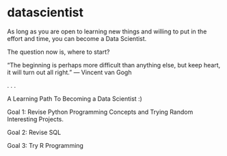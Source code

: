 # datascientist


As long as you are open to learning new things and willing to put in the effort and time, you can become a Data Scientist.

The question now is, where to start?

“The beginning is perhaps more difficult than anything else, but keep heart, it will turn out all right.” ― Vincent van Gogh

.
.
.


A Learning Path To Becoming a Data Scientist :)

Goal 1: Revise Python Programming Concepts and Trying Random Interesting Projects.

Goal 2: Revise SQL

Goal 3: Try R Programming
